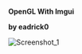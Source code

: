 **OpenGL With Imgui**

**by eadrick0**

![Screenshot_1](https://github.com/user-attachments/assets/b0af31d5-9569-4fbd-8d51-dbdc81cec780)
